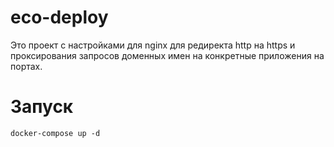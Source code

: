 # eco-deploy
Это проект с настройками для nginx для редиректа http на https и проксирования запросов доменных имен на конкретные приложения на портах.

# Запуск
```
docker-compose up -d
```
